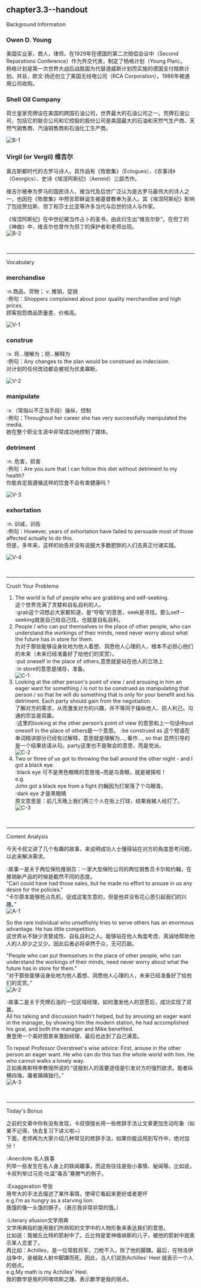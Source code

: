 
chapter3.3--handout
---
Background Information

### Owen D. Young 

美国实业家，商人，律师。在1929年在德国的第二次赔偿会议中（Second Reparations Conference）作为外交代表，制定了杨格计划（Young Plan）。  
杨格计划是第一次世界大战后战胜国为代替道威斯计划而实施的德国支付赔款计划。并且，欧文·扬还创立了美国无线电公司（RCA Corporation）。1986年被通用公司收购。  

### Shell Oil Company

荷兰皇家壳牌设在美国的跨国石油公司，世界最大的石油公司之一。壳牌石油公司，包括它的联合公司和它控股的股份公司是美国最大的石油和天然气生产商、天然气销售商、汽油销售商和石油化工生产商。  

![B-1](\images\handouts\part3\chapter3-3\B-1.png)  


### Virgil (or Vergil) 维吉尔

奥古斯都时代的古罗马诗人。其作品有《牧歌集》（Eclogues）、《农事诗》（Georgics）、史诗《埃涅阿斯纪》（Aeneid）三部杰作。  

维吉尔被奉为罗马的国民诗人、被当代及后世广泛认为是古罗马最伟大的诗人之一，也因在《牧歌集》中预言耶稣诞生被基督教奉为圣人。其《埃涅阿斯纪》影响了包括贺拉斯、但丁和莎士比亚等许多当代与后世的诗人与作家。  

《埃涅阿斯纪》在中世纪被当作占卜的圣书，由此衍生出“维吉尔卦”。在但丁的《神曲》中，维吉尔也曾作为但丁的保护者和老师出现。  
![B-2](\images\handouts\part3\chapter3-3\B-2.png)  

<br>

---
Vocabulary

### merchandise

💧n.商品，货物； v. 推销，促销  
💧例句：Shoppers complained about poor quality merchandise and high prices.  
顾客抱怨商品质量差、价格高。  

![V-1](\images\handouts\part3\chapter3-3\V-1.jpg)  

### construe

💧v. 将…理解为；把…解释为  
💧例句：Any changes to the plan would be construed as indecision.  
对计划的任何改动都会被视为优柔寡断。  

![V-2](\images\handouts\part3\chapter3-3\V-2.jpeg)  

### manipulate

💧v.（常指以不正当手段）操纵，控制  
💧例句：Throughout her career she has very successfully manipulated the media.  
她在整个职业生涯中非常成功地控制了媒体。  

### detriment

💧n. 危害，损害  
💧例句：Are you sure that I can follow this diet without detriment to my health?  
你能肯定我遵循这样的饮食不会有害健康吗？  

![V-3](\images\handouts\part3\chapter3-3\V-3.jpg)  

### exhortation

💧n. 训诫，训告  
💧例句：However, years of exhortation have failed to persuade most of those affected actually to do this.  
但是，多年来，这样的劝告并没有说服大多数肥胖的人们去真正付诸实践。  

![V-4](\images\handouts\part3\chapter3-3\V-4.jpg)  

<br>

---
Crush Your Problems

1. The world is full of people who are grabbing and self-seeking.  
这个世界充满了贪婪和自私自利的人。  
💧grab这个词想必大家都知道，是“夺取”的意思，seek是寻找，那么self－seeking就是自己给自己找，也就是自私自利。  
2. People / who can put themselves in the place of other people,  who can understand the workings of their minds, need never worry about what the future has in store for them.  
为对于那些能够设身处地为他人着想、洞悉他人心理的人，根本不必担心他们的未来（未来已经准备好了给他们的奖赏）。  
💧put oneself in the place of others,意思就是站在他人的立场上  
💧in store的意思是储存，准备。  
![C-1](\images\handouts\part3\chapter3-3\C-1.png)  
3. Looking at the other person's point of view / and arousing in him an eager want for something / is not to be construed as manipulating that person / so that he will do something that is only for your benefit and his detriment. Each party should gain from the negotiation.  
了解对方的需求，从而激发对方的兴趣，并不等同于操纵他人、损人利己。沟通的宗旨是双赢。  
💧这里的looking at the other person’s point of view 的意思和上一句话中put oneself in the place of others是一个意思。
💧be construed as 这个短语在单词精讲部分已经有过解释，意思就是理解为…, 看作…, so that 显然引导的是一个结果状语从句。party这里也不是聚会的意思，而是党派。  
![C-2](\images\handouts\part3\chapter3-2\C-2.png)  
4. Two or three of us got to throwing the ball around the other night - and I got a black eye.  
💧black eye 可不是黑色眼睛的意思哦~而是乌青眼，就是被揍啦！  
e.g.  
John got a black eye from a fight.约翰因为打架落了个乌眼青。  
💧dark eye 才是黑眼睛  
原文意思是：前几天晚上我们两三个人在街上打球，结果我被人给打了。  
![C-3](\images\handouts\part3\chapter3-3\C-3.JPEG)  

<br>

---
Content Analysis

今天卡叔又讲了几个有趣的故事，来说明成功人士懂得站在对方的角度思考问题，以此来解决需求。  

💧故事一是关于两位保险推销员：一家大型保险公司的两位销售员卡尔和约翰，在推销新产品的时候是截然不同的态度。  
"Carl could have had those sales, but he made no effort to arouse in us any desire for the policies."  
“卡尔原本能够抢占先机，促成这笔生意的，但是他并没有花心思引起我们的兴趣。”  
![A-1](\images\handouts\part3\chapter3-2\A-1.jpg)  

So the rare individual who unselfishly tries to serve others has an enormous advantage. He has little competition.  
这世界从不缺少贪婪成性、自私自利之人。能够站在他人角度考虑、真诚地帮助他人的人却少之又少。因此后者必将卓然于众，无可匹敌。  

 "People who can put themselves in the place of other people, who can understand the workings of their minds, need never worry about what the future has in store for them."  
“对于那些能够设身处地为他人着想、洞悉他人心理的人，未来已经准备好了给他们的奖赏。”  
![A-2](\images\handouts\part3\chapter3-3\A-2.jpeg)  

💧故事二是关于壳牌石油的一位区域经理，如何激发他人的意愿后，成功实现了双赢。  
All his talking and discussion hadn't helped, but by arousing an eager want in the manager, by showing him the modern station, he had accomplished his goal, and both the manager and Mike benefited.  
惠登用一个美好图景来激励经理，最后也达到了自己满意。  

To repeat Professor Overstreet's wise advice: First, arouse in the other person an eager want. He who can do this has the whole world with him. He who cannot walks a lonely way.  
正如奥弗斯特李教授所说的:“说服别人的首要途径是引发对方的强烈欲求。能者纵横四海，庸者踽踽独行。”  
![A-3](\images\handouts\part3\chapter3-3\A-3.jpg)  

<br>

---
Today's Bonus

之前的文章中你有没有发现，卡叔很擅长用一些修辞手法让文章更加生动形象（如果不记得，快去复习下讲义啦~）  
下面，老师再为大家介绍几种常见的修辞手法，如果你能运用到写作中，绝对加分！  

💧Anecdote 名人轶事  
列举一些发生在名人身上的轶闻趣事，而这些往往是些小事情、秘闻等。比如说，卡叔列举过马克·吐温“毒舌”暴脾气的例子。  

💧Exaggeration 夸张  
用夸大的手法去描述了某件事情，使得它看起来更好或者更坏  
e.g.I’m as hungry as a starving lion.  
我饿的像一头饿的狮子。（表示我非常非常的饿。）  

💧Literary allusion文学用典  
文学用典指的是用我们所熟知的文学中的人物形象来表达我们的意思。  
比如说：我被丘比特的箭射中了。丘比特是爱神维纳斯的儿子，被他的箭射中就表示某人恋爱了。  
再比如：Achilles，是一位常胜将军，刀枪不入，除了他的脚踝。最后，在特洛伊战争中，是被敌人射中脚踝而死。因此，当人们说到Achilles' Heel 就表示一个人的弱点。  
e.g.My math is my Achilles' Heel.  
我的数学是我的阿喀琉斯之踵。表示数学是我的弱点。  